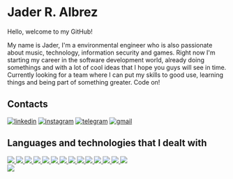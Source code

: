 <!DOCTYPE html>
<html>
    <head>
        <meta charset="utf-8">
    </head>
    <body>
        <h1>Jader R. Albrez</h1>        
        <div id="intro">
            <p>Hello, welcome to my GitHub!</p>
            <p>My name is Jader, I'm a environmental engineer who is also passionate about music, technology, information security and games. Right now I'm starting my career in the software development world, already doing somethings and with a lot of cool ideas that I hope you guys will see in time. Currently looking for a team where I can put my skills to good use, learning things and being part of something greater. Code on!</p>
        </div>        
        <div id="contact"><h2>Contacts</h2>
            <a target="_blank" href="https://www.linkedin.com/in/jaderraniere/?locale=en_US">
                <img src="https://img.shields.io/badge/LinkedIn-0077B5?style=for-the-badge&logo=linkedin&logoColor=white" alt="linkedin"></a>
            <a target="_blank" href="https://www.instagram.com/jaderalbrez/">
                <img src="https://img.shields.io/badge/Instagram-E4405F?style=for-the-badge&logo=instagram&logoColor=white" alt="instagram"></a>
            <a target="_blank" href="https://t.me/JaderRA">
                <img src="https://img.shields.io/badge/Telegram-2CA5E0?style=for-the-badge&logo=telegram&logoColor=white" alt="telegram"></a>
            <a href="mailto:jader.ralbrez@gmail.com">
                <img src="https://img.shields.io/badge/Gmail-D14836?style=for-the-badge&logo=gmail&logoColor=white" alt="gmail"></a>
        </div>        
        <div id="languages"><h2>Languages and technologies that I dealt with</h2>
            <a target="_blank" href="https://img.shields.io/badge/Python-3776AB?style=for-the-badge&logo=python&logoColor=white">
                <img src="https://img.shields.io/badge/Python-3776AB?style=for-the-badge&logo=python&logoColor=white">
            </a>
            <a target="_blank" href="https://img.shields.io/badge/C-00599C?style=for-the-badge&logo=c&logoColor=white">
                <img src="https://img.shields.io/badge/C-00599C?style=for-the-badge&logo=c&logoColor=white">
            </a>
            <a target="_blank" href="https://img.shields.io/badge/HTML5-E34F26?style=for-the-badge&logo=html5&logoColor=white">
                <img src="https://img.shields.io/badge/HTML5-E34F26?style=for-the-badge&logo=html5&logoColor=white">
            </a>
            <a target="_blank" href="https://img.shields.io/badge/CSS3-1572B6?style=for-the-badge&logo=css3&logoColor=white">
                <img src="https://img.shields.io/badge/CSS3-1572B6?style=for-the-badge&logo=css3&logoColor=white">
            </a>
            <a target="_blank" href="https://img.shields.io/badge/JavaScript-323330?style=for-the-badge&logo=javascript&logoColor=F7DF1E">
                <img src="https://img.shields.io/badge/JavaScript-323330?style=for-the-badge&logo=javascript&logoColor=F7DF1E">
            </a>
            <a target="_blank" href="https://img.shields.io/badge/Git-F05032?style=for-the-badge&logo=git&logoColor=white">
                <img src="https://img.shields.io/badge/Git-F05032?style=for-the-badge&logo=git&logoColor=white">
            </a>
            <a target="_blank" href="https://img.shields.io/badge/Visual_Studio_Code-0078D4?style=for-the-badge&logo=visual%20studio%20code&logoColor=white">
                <img src="https://img.shields.io/badge/Visual_Studio_Code-0078D4?style=for-the-badge&logo=visual%20studio%20code&logoColor=whitee">
            </a>
            <a target="_blank" href="https://img.shields.io/badge/sublime_text-%23575757.svg?&style=for-the-badge&logo=sublime-text&logoColor=important">
                <img src="https://img.shields.io/badge/sublime_text-%23575757.svg?&style=for-the-badge&logo=sublime-text&logoColor=important">
            </a>
            <a target="_blank" href="https://img.shields.io/badge/pycharm-143?style=for-the-badge&logo=pycharm&logoColor=black&color=black&labelColor=green">
                <img src="https://img.shields.io/badge/pycharm-143?style=for-the-badge&logo=pycharm&logoColor=black&color=black&labelColor=green">
            </a>
            <a target="_blank" href="https://img.shields.io/badge/Microsoft_Excel-217346?style=for-the-badge&logo=microsoft-excel&logoColor=white">
                <img src="https://img.shields.io/badge/Microsoft_Excel-217346?style=for-the-badge&logo=microsoft-excel&logoColor=white">
            </a>
            <a target="_blank" href="	https://img.shields.io/badge/Microsoft_Word-2B579A?style=for-the-badge&logo=microsoft-word&logoColor=white">
                <img src="https://img.shields.io/badge/Microsoft_Word-2B579A?style=for-the-badge&logo=microsoft-word&logoColor=white">
            </a>
            <a target="_blank" href="https://img.shields.io/badge/autodesk-0696D7?style=for-the-badge&logo=autodesk&logoColor=white">
                <img src="https://img.shields.io/badge/autodesk-0696D7?style=for-the-badge&logo=autodesk&logoColor=white">
            </a>
            <a target="_blank" href="https://img.shields.io/badge/qgis-589632?style=for-the-badge&logo=qgis&logoColor=white">
                <img src="https://img.shields.io/badge/qgis-589632?style=for-the-badge&logo=qgis&logoColor=white">
            </a>
            </a>
            <a target="_blank" href="https://img.shields.io/badge/wordpress-21759B?style=for-the-badge&logo=wordpress&logoColor=white">
                <img src="https://img.shields.io/badge/wordpress-21759B?style=for-the-badge&logo=wordpress&logoColor=white">
            </a>
        </div>
        <div id="stats">
            <a href="https://github-readme-stats.vercel.app/api/top-langs/?username=JaderRA">
                <img src="https://github-readme-stats.vercel.app/api/top-langs/?username=JaderRA">
            </a>
        </div>
    </body>
</html>
  

  
      

       

    
      
      
